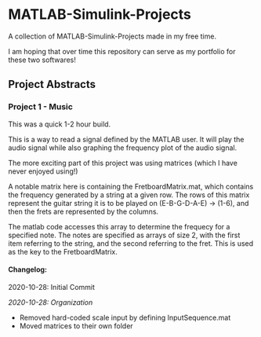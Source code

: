 # MATLAB-Simulink-Projects
A collection of MATLAB-Simulink-Projects made in my free time.

I am hoping that over time this repository can serve as my portfolio for these two softwares!
## Project Abstracts
### Project 1 - Music
This was a quick 1-2 hour build. 

This is a way to read a signal defined by the MATLAB user. It will play the audio signal while also graphing the frequency plot of the audio signal. 

The more exciting part of this project was using matrices (which I have never enjoyed using!) 

A notable matrix here is containing the FretboardMatrix.mat, which contains the frequency generated by a string at a given row. The rows of this matrix represent the guitar string it is to be played on (E-B-G-D-A-E) -> (1-6), and then the frets are represented by the columns. 

The matlab code accesses this array to determine the frequecy for a specified note. The notes are specified as arrays of size 2, with the first item referring to the string, and the second referring to the fret. This is used as the key to the FretboardMatrix.
#### Changelog:
2020-10-28: Initial Commit

*2020-10-28: Organization*
- Removed hard-coded scale input by defining InputSequence.mat
- Moved matrices to their own folder
